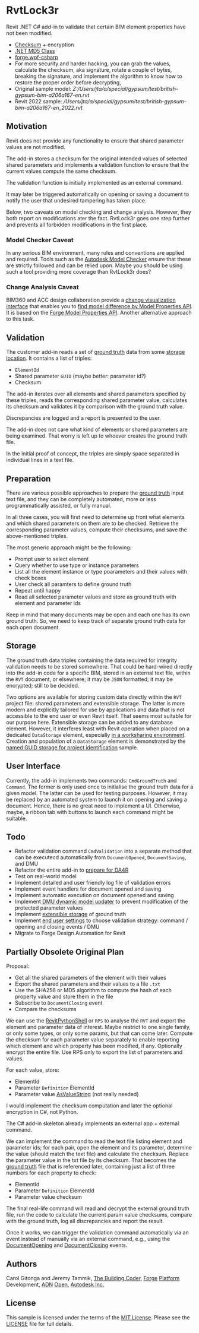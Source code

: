 # RvtLock3r

Revit .NET C# add-in to validate that certain BIM element properties have not been modified.

- [Checksum](https://en.wikipedia.org/wiki/Checksum) + encryption
- [.NET MD5 Class](https://docs.microsoft.com/en-us/dotnet/api/system.security.cryptography.md5?view=net-6.0)
- [forge.wpf-csharp](https://github.com/Autodesk-Forge/forge.wpf.csharp/tree/secure-dev)
- For more security and harder hacking, you can grab the values, calculate the checksum, aka signature, rotate a couple of bytes, breaking the signature, and implement the algorithm to know how to restore the proper order before decrypting, 
- Original sample model: <i>Z:/Users/jta/a/special/gypsum/test/british-gypsum-bim-a206a167-en.rvt</i>
- Revit 2022 sample: <i>/Users/jta/a/special/gypsum/test/british-gypsum-bim-a206a167-en_2022.rvt</i>

## Motivation

Revit does not provide any functionality to ensure that shared parameter values are not modified.

The add-in stores a checksum for the original intended values of selected shared parameters and implements a validation function to ensure that the current values compute the same checksum.

The validation function is initially implemented as an external command.

It may later be triggered automatically on opening or saving a document to notify the user that undesired tampering has taken place.

Below, two caveats on model checking and change analysis.
However, they both report on modifications ater the fact.
RvtLock3r goes one step further and prevents all forbidden modifications in the first place.

### Model Checker Caveat

In any serious BIM environment, many rules and conventions are applied and required.
Tools such as the [Autodesk Model Checker](https://interoperability.autodesk.com/modelchecker.php) ensure that these are strictly followed and can be relied upon.
Maybe you should be using such a tool providing more coverage than RvtLock3r does?

### Change Analysis Caveat

BIM360 and ACC design collaboration provide
a [change visualization interface](https://help.autodesk.com/view/COLLAB/ENU/?guid=Design_Collab_Change_Visualization_Interface) that enables you to [find model difference by Model Properties API](https://forge.autodesk.com/blog/find-model-difference-model-properties-api).
It is based on the [Forge Model Properties API](https://forge.autodesk.com/blog/bim-360acc-model-properties-api).
Another alternative approach to this task.

## Validation

The customer add-in reads a set of [ground truth](https://en.wikipedia.org/wiki/Ground_truth) data from some [storage location](#storage). It contains a list of triples:

- `ElementId`
- Shared parameter `GUID` (maybe better: parameter id?)
- Checksum

The add-in iterates over all elements and shared parameters specified by these triples, reads the corresponding shared parameter value, calculates its checksum and validates it by comparison with the ground truth value.

Discrepancies are logged and a report is presented to the user.

The add-in does not care what kind of elements or shared parameters are being examined.
That worry is left up to whoever creates the ground truth file.

In the initial proof of concept, the triples are simply space separated in individual lines in a text file.

## Preparation

There are various possible approaches to prepare
the [ground truth](https://en.wikipedia.org/wiki/Ground_truth) input text file,
and they can be completely automated, more or less programmatically assisted, or fully manual.

In all three cases, you will first need to determine up front what elements and which shared parameters on them are to be checked.
Retrieve the corresponding parameter values, compute their checksums, and save the above-mentioned triples.

The most generic approach might be the following:

- Prompt user to select element
- Query whether to use type or instance parameters
- List all the element instance or type poarameters and their values with check boxes
- User check all paramters to define ground truth
- Repeat until happy
- Read all selected parameter values and store as ground truth with element and parameter ids

Keep in mind that many documents may be open and each one has its own ground truth.
So, we need to keep track of separate ground truth data for each open document.

## Storage

The ground truth data triples containing the data required for integrity validation needs to be stored somewhere. That could be hard-wired directly into the add-in code for a specific BIM, stored in an external text file, within the `RVT` document, or elsewhere; it may be `JSON` formatted; it may be encrypted; still to be decided.

Two options are available for storing custom data directly within the `RVT` project file: shared parameters and extensible storage.
The latter is more modern and explicitly tailored for use by applications and data that is not accessible to the end user or even Revit itself.
That seems most suitable for our purpose here.
Extensible storage can be added to any database element.
However, it interferes least with Revit operation when placed on a dedicated `DataStorage` element,
especially [in a worksharing environment](http://thebuildingcoder.typepad.com/blog/2015/02/extensible-storage-in-a-worksharing-environment.html).
Creation and population of a `DataStorage` element is demonstrated by the [named GUID storage for project identification](https://thebuildingcoder.typepad.com/blog/2016/04/named-guid-storage-for-project-identification.html) sample.

## User Interface

Currently, the add-in implements two commands: `CmdGroundTruth` and `Command`.
The former is only used once to initialise the ground truth data for a given model.
The latter can be used for testing purposes.
However, it may be replaced by an automated system to launch it on opening and saving a document.
Hence, there is no great need to implement a UI.
Otherwise, maybe, a ribbon tab with buttons to launch each command might be suitable.

## Todo

- Refactor validation command `CmdValidation` into a separate method that can be
  executecd automatically from `DocumentOpened`, `DocumentSaving`, and DMU
- Refactor the entire add-in
  to [prepare for DA4R](https://thebuildingcoder.typepad.com/blog/about-the-author.html#5.55)
- Test on real-world model
- Implement detailed and user friendly log file of validation errors
- Implement event handlers for document opened and saving
- Implement automatic execution on document opened and saving
- Implement [DMU dynamic model updater](https://thebuildingcoder.typepad.com/blog/about-the-author.html#5.31) to
  prevent modification of the protected parameter values
- Implement [extensible storage](https://thebuildingcoder.typepad.com/blog/about-the-author.html#5.23) of ground truth
- Implement [end user settings](https://thebuildingcoder.typepad.com/blog/2016/09/hololens-escape-path-waypoint-json-exporter.html) to
  choose validation strategy: command / opening and closing events / DMU
- Migrate to Forge Design Automation for Revit 

## Partially Obsolete Original Plan

Proposal:

- Get all the shared parameters of the element with their values
- Export the shared parameters and their values to a file `.txt`
- Use the SHA256 or MD5 algorithm to compute the hash of each property value and store them in the file
- Subscribe to `DocumentClosing` event
- Compare the checksums

We can use the [RevitPythonShell](https://github.com/architecture-building-systems/revitpythonshell) or `RPS` to analyse the `RVT` and export the element and parameter data of interest.
Maybe restrict to one single family, or only some types, or only some params, but that can come later.
Compute the checksum for each parameter value separately to enable reporting which element and which property has been modified, if any.
Optionally encrypt the entire file.
Use RPS only to export the list of parameters and values.

For each value, store:

- ElementId
- Parameter `Definition` ElementId
- Parameter value [AsValueString](https://www.revitapidocs.com/2022/5015755d-ee80-9d74-68d9-55effc60ed0c.htm) (not really needed)

I would implement the checksum computation and later the optional encryption in C#, not Python.

The C# add-in skeleton already implements an external app + external command.

We can implement the command to read the text file listing element and parameter ids; for each pair, open the element and its parameter, determine the value (should match the text file) and calculate the checksum. Replace the parameter value in the txt file by its checksum.
That becomes the [ground truth](https://en.wikipedia.org/wiki/Ground_truth) file that is referenced later, containing just a list of three numbers for each property to check:

- ElementId
- Parameter `Definition` ElementId
- Parameter value checksum
 
The final real-life command will read and decrypt the external ground truth file, run the code to calculate the current param value checksums, compare with the ground truth, log all discrepancies and report the result.
 
Once it works, we can trigger the validation command automatically via an event instead of manually via an external command, e.g., using the [DocumentOpening](https://www.revitapidocs.com/2022/99a0bcc4-fede-b66b-198d-a53f46ecf149.htm) and
[DocumentClosing](https://www.revitapidocs.com/2022/2f0a7a6f-ed8b-0518-c5f8-edb14b321296.htm) events.

## Authors

Carol Gitonga and 
Jeremy Tammik,
[The Building Coder](http://thebuildingcoder.typepad.com),
[Forge](http://forge.autodesk.com) [Platform](https://developer.autodesk.com) Development,
[ADN](http://www.autodesk.com/adn)
[Open](http://www.autodesk.com/adnopen),
[Autodesk Inc.](http://www.autodesk.com)

## License

This sample is licensed under the terms of the [MIT License](http://opensource.org/licenses/MIT).
Please see the [LICENSE](LICENSE) file for full details.
